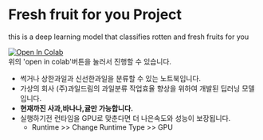 # Fresh fruit for you Project
this is a deep learning model that classifies rotten and fresh fruits for you

<a href="https://colab.research.google.com/drive/1IiNL6NajNqAijnuT_A4QxozF5TI8ZCMT?usp=sharing" target="_parent"><img src="https://colab.research.google.com/assets/colab-badge.svg" alt="Open In Colab"/></a><br>
위의 'open in colab'버튼을 눌러서 진행할 수 있습니다.

* 썩거나 상한과일과 신선한과일을 분류할 수 있는 노트북입니다.
* 가상의 회사 (주)과일드림의 과일분류 작업효율 향상을 위하여 개발된 딥러닝 모델입니다.
* **현재까진 사과,바나나,귤만 가능합니다.**
* 실행하기전 런타임을 GPU로 맞춘다면 더 나은속도와 성능이 보장됩니다. 
  * Runtime >> Change Runtime Type >> GPU
